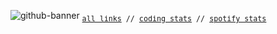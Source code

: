 ![github-banner](https://user-images.githubusercontent.com/68690233/185923682-56ff6011-3c12-4c1e-ad26-be376e87532c.jpg)
<sub><samp><a href="https://asrvd.me/links">all links</a> // <a href="https://wakatime.com/@asheeshh">coding stats</a> // <a href="https://asrvd.me/spotify">spotify stats</samp></sub>
